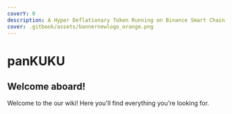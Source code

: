 ```yaml
---
coverY: 0
description: A Hyper Deflationary Token Running on Binance Smart Chain
cover: .gitbook/assets/bannernewlogo_orange.png
---
```


# panKUKU

## Welcome aboard!

Welcome to the our wiki! Here you'll find everything you're looking for.
